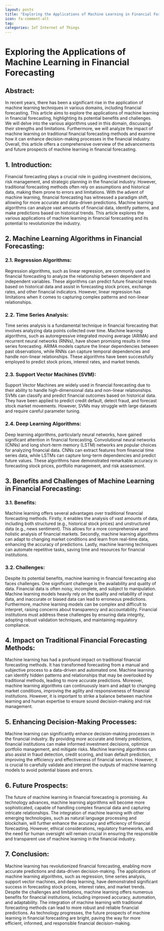 ```yaml
---
layout: posts
title: "Exploring the Applications of Machine Learning in Financial Forecasting"
icon: fa-comment-alt
tag:      
categories: IoT Internet of Things
---
```



# Exploring the Applications of Machine Learning in Financial Forecasting

## Abstract:
In recent years, there has been a significant rise in the application of machine learning techniques in various domains, including financial forecasting. This article aims to explore the applications of machine learning in financial forecasting, highlighting its potential benefits and challenges. We will delve into the various algorithms used in this domain, discussing their strengths and limitations. Furthermore, we will analyze the impact of machine learning on traditional financial forecasting methods and examine how it can enhance decision-making processes in the financial industry. Overall, this article offers a comprehensive overview of the advancements and future prospects of machine learning in financial forecasting.

## 1. Introduction:
Financial forecasting plays a crucial role in guiding investment decisions, risk management, and strategic planning in the financial industry. However, traditional forecasting methods often rely on assumptions and historical data, making them prone to errors and limitations. With the advent of machine learning, financial forecasting has witnessed a paradigm shift, allowing for more accurate and data-driven predictions. Machine learning algorithms can analyze vast amounts of financial data, identify patterns, and make predictions based on historical trends. This article explores the various applications of machine learning in financial forecasting and its potential to revolutionize the industry.

## 2. Machine Learning Algorithms in Financial Forecasting:
### 2.1. Regression Algorithms:
Regression algorithms, such as linear regression, are commonly used in financial forecasting to analyze the relationship between dependent and independent variables. These algorithms can predict future financial trends based on historical data and assist in forecasting stock prices, exchange rates, and other financial indicators. However, linear regression has limitations when it comes to capturing complex patterns and non-linear relationships.

### 2.2. Time Series Analysis:
Time series analysis is a fundamental technique in financial forecasting that involves analyzing data points collected over time. Machine learning algorithms, such as autoregressive integrated moving average (ARIMA) and recurrent neural networks (RNNs), have shown promising results in time series forecasting. ARIMA models capture the linear dependencies between past observations, while RNNs can capture temporal dependencies and handle non-linear relationships. These algorithms have been successfully employed to predict stock prices, interest rates, and market trends.

### 2.3. Support Vector Machines (SVM):
Support Vector Machines are widely used in financial forecasting due to their ability to handle high-dimensional data and non-linear relationships. SVMs can classify and predict financial outcomes based on historical data. They have been applied to predict credit default, detect fraud, and forecast stock market movements. However, SVMs may struggle with large datasets and require careful parameter tuning.

### 2.4. Deep Learning Algorithms:
Deep learning algorithms, particularly neural networks, have gained significant attention in financial forecasting. Convolutional neural networks (CNNs) and long short-term memory (LSTM) networks are popular choices for analyzing financial data. CNNs can extract features from financial time series data, while LSTMs can capture long-term dependencies and predict future values. These algorithms have demonstrated remarkable accuracy in forecasting stock prices, portfolio management, and risk assessment.

## 3. Benefits and Challenges of Machine Learning in Financial Forecasting:
### 3.1. Benefits:
Machine learning offers several advantages over traditional financial forecasting methods. Firstly, it enables the analysis of vast amounts of data, including both structured (e.g., historical stock prices) and unstructured data (e.g., news sentiment). This allows for a more comprehensive and holistic analysis of financial markets. Secondly, machine learning algorithms can adapt to changing market conditions and learn from real-time data, enhancing the accuracy of predictions. Lastly, machine learning techniques can automate repetitive tasks, saving time and resources for financial institutions.

### 3.2. Challenges:
Despite its potential benefits, machine learning in financial forecasting also faces challenges. One significant challenge is the availability and quality of data. Financial data is often noisy, incomplete, and subject to manipulation. Machine learning models heavily rely on the quality and reliability of input data, and inaccurate or biased data can lead to erroneous predictions. Furthermore, machine learning models can be complex and difficult to interpret, raising concerns about transparency and accountability. Financial institutions must address these challenges by ensuring data integrity, adopting robust validation techniques, and maintaining regulatory compliance.

## 4. Impact on Traditional Financial Forecasting Methods:
Machine learning has had a profound impact on traditional financial forecasting methods. It has transformed forecasting from a manual and subjective process to a data-driven and automated one. Machine learning can identify hidden patterns and relationships that may be overlooked by traditional methods, leading to more accurate predictions. Moreover, machine learning algorithms can continuously learn and adapt to changing market conditions, improving the agility and responsiveness of financial institutions. However, it is important to strike a balance between machine learning and human expertise to ensure sound decision-making and risk management.

## 5. Enhancing Decision-Making Processes:
Machine learning can significantly enhance decision-making processes in the financial industry. By providing more accurate and timely predictions, financial institutions can make informed investment decisions, optimize portfolio management, and mitigate risks. Machine learning algorithms can also assist in fraud detection, credit scoring, and loan default prediction, improving the efficiency and effectiveness of financial services. However, it is crucial to carefully validate and interpret the outputs of machine learning models to avoid potential biases and errors.

## 6. Future Prospects:
The future of machine learning in financial forecasting is promising. As technology advances, machine learning algorithms will become more sophisticated, capable of handling complex financial data and capturing intricate relationships. The integration of machine learning with other emerging technologies, such as natural language processing and blockchain, will further enhance the accuracy and efficiency of financial forecasting. However, ethical considerations, regulatory frameworks, and the need for human oversight will remain crucial in ensuring the responsible and transparent use of machine learning in the financial industry.

## 7. Conclusion:
Machine learning has revolutionized financial forecasting, enabling more accurate predictions and data-driven decision-making. The applications of machine learning algorithms, such as regression, time series analysis, support vector machines, and deep learning, have demonstrated significant success in forecasting stock prices, interest rates, and market trends. Despite the challenges and limitations, machine learning offers numerous benefits for financial institutions, including improved accuracy, automation, and adaptability. The integration of machine learning with traditional forecasting methods can lead to more robust and reliable financial predictions. As technology progresses, the future prospects of machine learning in financial forecasting are bright, paving the way for more efficient, informed, and responsible financial decision-making.